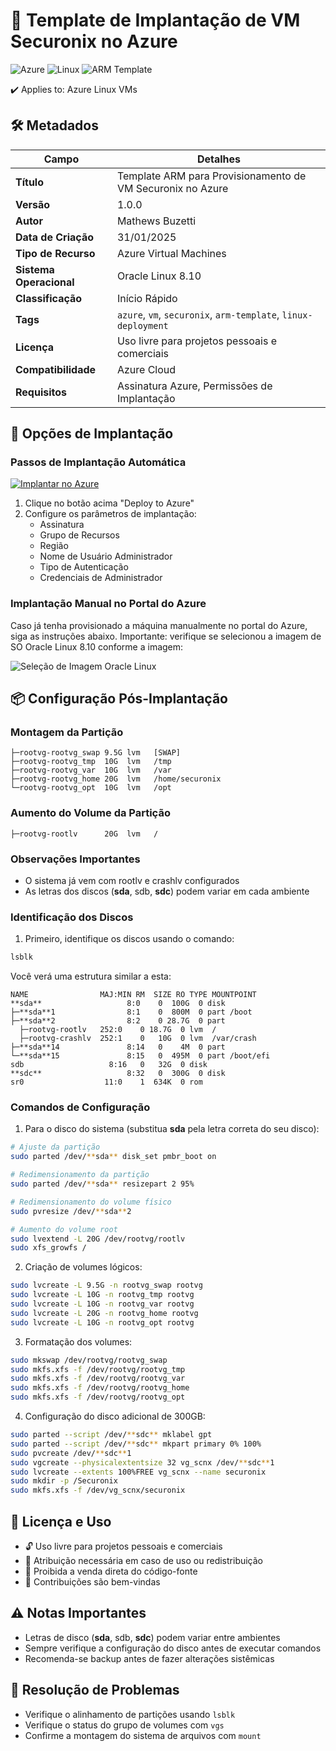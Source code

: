 # 🚀 Template de Implantação de VM Securonix no Azure

![Azure](https://img.shields.io/badge/Azure-blue?style=flat-square&logo=microsoftazure) ![Linux](https://img.shields.io/badge/Linux-FCC624?style=flat-square&logo=linux&logoColor=black) ![ARM Template](https://img.shields.io/badge/ARM-Template-orange?style=flat-square)

✔️ Applies to: Azure Linux VMs

## 🛠️ Metadados

| Campo | Detalhes |
|-------|----------|
| **Título** | Template ARM para Provisionamento de VM Securonix no Azure |
| **Versão** | 1.0.0 |
| **Autor** | Mathews Buzetti |
| **Data de Criação** | 31/01/2025 |
| **Tipo de Recurso** | Azure Virtual Machines |
| **Sistema Operacional** | Oracle Linux 8.10 |
| **Classificação** | Início Rápido |
| **Tags** | `azure`, `vm`, `securonix`, `arm-template`, `linux-deployment` |
| **Licença** | Uso livre para projetos pessoais e comerciais |
| **Compatibilidade** | Azure Cloud |
| **Requisitos** | Assinatura Azure, Permissões de Implantação |


## 🚀 Opções de Implantação

### Passos de Implantação Automática

[![Implantar no Azure](https://aka.ms/deploytoazurebutton)](https://portal.azure.com/#create/Microsoft.Template/uri/https%3A%2F%2Fraw.githubusercontent.com%2Fmathewsbuzetti%2Fsecuronixish%2Fmain%2Fazuredeploy.json)

1. Clique no botão acima "Deploy to Azure"
2. Configure os parâmetros de implantação:
   * Assinatura
   * Grupo de Recursos
   * Região
   * Nome de Usuário Administrador
   * Tipo de Autenticação
   * Credenciais de Administrador

### Implantação Manual no Portal do Azure

Caso já tenha provisionado a máquina manualmente no portal do Azure, siga as instruções abaixo. Importante: verifique se selecionou a imagem de SO Oracle Linux 8.10 conforme a imagem:

![Seleção de Imagem Oracle Linux](https://github.com/user-attachments/assets/e77448fa-a663-4030-b6e5-d2c26312303d)

## 📦 Configuração Pós-Implantação

### Montagem da Partição

```
├─rootvg-rootvg_swap 9.5G lvm   [SWAP]
├─rootvg-rootvg_tmp  10G  lvm   /tmp
├─rootvg-rootvg_var  10G  lvm   /var
├─rootvg-rootvg_home 20G  lvm   /home/securonix
└─rootvg-rootvg_opt  10G  lvm   /opt
```

### Aumento do Volume da Partição

```
├─rootvg-rootlv      20G  lvm   /
```

### Observações Importantes

- O sistema já vem com rootlv e crashlv configurados
- As letras dos discos (**sda**, sdb, **sdc**) podem variar em cada ambiente

### Identificação dos Discos

1. Primeiro, identifique os discos usando o comando:
```bash
lsblk
```

Você verá uma estrutura similar a esta:
```
NAME                MAJ:MIN RM  SIZE RO TYPE MOUNTPOINT
**sda**                   8:0    0  100G  0 disk
├─**sda**1                8:1    0  800M  0 part /boot
├─**sda**2                8:2    0 28.7G  0 part
  ├─rootvg-rootlv   252:0    0 18.7G  0 lvm  /
  ├─rootvg-crashlv  252:1    0   10G  0 lvm  /var/crash
├─**sda**14               8:14   0    4M  0 part
└─**sda**15               8:15   0  495M  0 part /boot/efi
sdb                   8:16   0   32G  0 disk
**sdc**                   8:32   0  300G  0 disk
sr0                  11:0    1  634K  0 rom
```

### Comandos de Configuração

1. Para o disco do sistema (substitua **sda** pela letra correta do seu disco):
```bash
# Ajuste da partição
sudo parted /dev/**sda** disk_set pmbr_boot on

# Redimensionamento da partição
sudo parted /dev/**sda** resizepart 2 95%

# Redimensionamento do volume físico
sudo pvresize /dev/**sda**2

# Aumento do volume root
sudo lvextend -L 20G /dev/rootvg/rootlv
sudo xfs_growfs /
```

2. Criação de volumes lógicos:
```bash
sudo lvcreate -L 9.5G -n rootvg_swap rootvg
sudo lvcreate -L 10G -n rootvg_tmp rootvg
sudo lvcreate -L 10G -n rootvg_var rootvg
sudo lvcreate -L 20G -n rootvg_home rootvg
sudo lvcreate -L 10G -n rootvg_opt rootvg
```

3. Formatação dos volumes:
```bash
sudo mkswap /dev/rootvg/rootvg_swap
sudo mkfs.xfs -f /dev/rootvg/rootvg_tmp
sudo mkfs.xfs -f /dev/rootvg/rootvg_var
sudo mkfs.xfs -f /dev/rootvg/rootvg_home
sudo mkfs.xfs -f /dev/rootvg/rootvg_opt
```

4. Configuração do disco adicional de 300GB:
```bash
sudo parted --script /dev/**sdc** mklabel gpt
sudo parted --script /dev/**sdc** mkpart primary 0% 100%
sudo pvcreate /dev/**sdc**1
sudo vgcreate --physicalextentsize 32 vg_scnx /dev/**sdc**1
sudo lvcreate --extents 100%FREE vg_scnx --name securonix
sudo mkdir -p /Securonix
sudo mkfs.xfs -f /dev/vg_scnx/securonix
```

## 📝 Licença e Uso

- 🔓 Uso livre para projetos pessoais e comerciais
- 📝 Atribuição necessária em caso de uso ou redistribuição
- 🚫 Proibida a venda direta do código-fonte
- 🤝 Contribuições são bem-vindas

## ⚠️ Notas Importantes

- Letras de disco (**sda**, sdb, **sdc**) podem variar entre ambientes
- Sempre verifique a configuração do disco antes de executar comandos
- Recomenda-se backup antes de fazer alterações sistêmicas

## 🤔 Resolução de Problemas

- Verifique o alinhamento de partições usando `lsblk`
- Verifique o status do grupo de volumes com `vgs`
- Confirme a montagem do sistema de arquivos com `mount`
